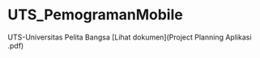 # UTS_PemogramanMobile
UTS-Universitas Pelita Bangsa
[Lihat dokumen](Project Planning Aplikasi .pdf)

